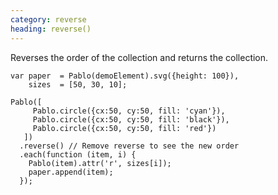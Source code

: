 ```yaml
---
category: reverse
heading: reverse()
---
```


Reverses the order of the collection and returns the collection.

    var paper  = Pablo(demoElement).svg({height: 100}),
        sizes  = [50, 30, 10];

    Pablo([
         Pablo.circle({cx:50, cy:50, fill: 'cyan'}),
         Pablo.circle({cx:50, cy:50, fill: 'black'}),
         Pablo.circle({cx:50, cy:50, fill: 'red'})
       ])
      .reverse() // Remove reverse to see the new order
      .each(function (item, i) {
        Pablo(item).attr('r', sizes[i]);
        paper.append(item);
      });
